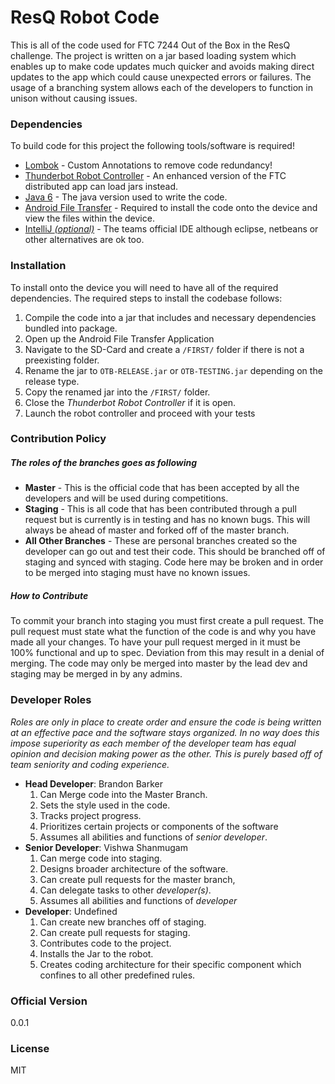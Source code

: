 # ResQ Robot Code
This is all of the code used for FTC 7244 Out of the Box in the ResQ challenge. The project is written on a jar based loading system which enables up to make code updates much quicker and avoids making direct updates to the app which could cause unexpected errors or failures. The usage of a branching system allows each of the developers to function in unison without causing issues. 

### Dependencies 
To build code for this project the following tools/software is required!
  - [Lombok](https://projectlombok.org/) - Custom Annotations to remove code redundancy!
  - [Thunderbot Robot Controller](https://github.com/OutoftheBoxFTC/Thunderbots-Robot-Controller) - An enhanced version of the FTC distributed app can load jars instead.
  - [Java 6](http://www.oracle.com/technetwork/java/javase/downloads/java-archive-downloads-javase6-419409.html#jdk-6u45-oth-JPR) - The java version used to write the code.
  - [Android File Transfer](https://www.android.com/filetransfer/) - Required to install the code onto the device and view the files within the device.
  - [IntelliJ *(optional)*](https://www.jetbrains.com/idea/download/) - The teams official IDE although eclipse, netbeans or other alternatives are ok too.

### Installation 
To install onto the device you will need to have all of the required dependencies. The required steps to install the codebase follows:
1) Compile the code into a jar that includes and necessary dependencies bundled into package.
2) Open up the Android File Transfer Application
3) Navigate to the SD-Card and create a ```/FIRST/``` folder if there is not a preexisting folder.
4) Rename the jar to ```OTB-RELEASE.jar``` or ```OTB-TESTING.jar``` depending on the release type.
5) Copy the renamed jar into the ```/FIRST/```  folder.
6) Close the *Thunderbot Robot Controller* if it is open.
7) Launch the robot controller and proceed with your tests

### Contribution Policy 
##### The roles of the branches goes as following
- **Master** - This is the official code that has been accepted by all the developers and will be used during competitions.
- **Staging** - This is all code that has been contributed through a pull request but is currently is in testing and has no known bugs. This will always be ahead of master and forked off of the master branch.
- **All Other Branches** - These are personal branches created so the developer can go out and test their code. This should be branched off of staging and synced with staging. Code here may be broken and in order to be merged into staging must have no known issues.

##### How to Contribute
To commit your branch into staging you must first create a pull request. The pull request must state what the function of the code is and why you have made all your changes. To have your pull request merged in it must be 100% functional and up to spec. Deviation from this may result in a denial of merging. The code may only be merged into master by the lead dev and staging may be merged in by any admins. 

### Developer Roles
*Roles are only in place to create order and ensure the code is being written at an effective pace and the software stays organized. In no way does this impose superiority as each member of the developer team has equal opinion and decision making power as the other. This is purely based off of team seniority and coding experience.* 
- **Head Developer**: Brandon Barker
  1. Can Merge code into the Master Branch.
  2. Sets the style used in the code.
  3. Tracks project progress.
  4. Prioritizes certain projects or components of the software
  5. Assumes all abilities and functions of *senior developer*.
- **Senior Developer**: Vishwa Shanmugam
  1. Can merge code into staging.
  2. Designs broader architecture of the software.
  3. Can create pull requests for the master branch,
  4. Can delegate tasks to other *developer(s)*.
  5. Assumes all abilities and functions of *developer*
- **Developer**: Undefined
  1. Can create new branches off of staging.
  2. Can create pull requests for staging.
  3. Contributes code to the project.
  4. Installs the Jar to the robot.
  5. Creates coding architecture for their specific component which confines to all other predefined rules.

### Official Version
0.0.1
### License
MIT

